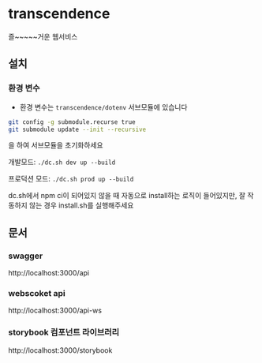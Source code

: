 # transcendence

즐~~~~~거운 웹서비스

## 설치

### 환경 변수

- 환경 변수는 `transcendence/dotenv` 서브모듈에 있습니다

```bash
git config -g submodule.recurse true
git submodule update --init --recursive
```

을 하여 서브모듈을 초기화하세요

개발모드:
`./dc.sh dev up --build`

프로덕션 모드:
`./dc.sh prod up --build`

dc.sh에서 npm ci이 되어있지 않을 때 자동으로 install하는 로직이 들어있지만, 잘 작동하지 않는 경우 install.sh를 실행해주세요

## 문서

### swagger

http://localhost:3000/api

### webscoket api

http://localhost:3000/api-ws

### storybook 컴포넌트 라이브러리

http://localhost:3000/storybook
